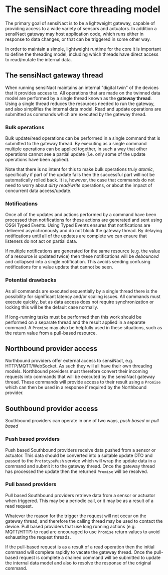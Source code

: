 # The sensiNact core threading model

The primary goal of sensiNact is to be a lightweight gateway, capable of providing access to a wide variety of sensors and actuators. In addition a sensiNact gateway may host application code, which runs either in response to data changes, or that can be triggered in some other way.

In order to maintain a simple, lightweight runtime for the core it is important to define the threading model, including which threads have direct access to read/mutate the internal data.

## The sensiNact gateway thread

When running sensiNact maintains an internal "digital twin" of the devices that it provides access to. All operations that are made on the twinned data model are performed by a single thread known as the **gateway thread**. Using a single thread reduces the resources needed to run the gateway, and also simplifies the internal data model. Read and update operations are submitted as commands which are executed by the gateway thread.

### Bulk operations

Bulk update/read operations can be performed in a single command that is submitted to the gateway thread. By executing as a single command multiple operations can be applied together, in such a way that other operations cannot see a partial update (i.e. only some of the update operations have been applied).

Note that there is no intent for this to make bulk operations truly *atomic*, specifically if part of the update fails then the successful part will not be automatically rolled back. It is, however, the case that commands do not need to worry about *dirty read/write* operations, or about the impact of concurrent data access/update.

### Notifications

Once all of the updates and actions performed by a command have been processed then notifications for these actions are generated and sent using OSGi Typed Events. Using Typed Events ensures that notifications are delivered asynchronously and do not block the gateway thread. By delaying notifications until all of the updates are complete we can ensure that listeners do not act on partial data.

If multiple notifications are generated for the same resource (e.g. the value of a resource is updated twice) then these notifications will be *debounced* and collapsed into a single notification. This avoids sending confusing notifications for a value update that cannot be seen.

### Potential drawbacks

As all commands are executed sequentially by a single thread there is the possibility for significant latency and/or scaling issues. All commands must execute quickly, but as data access does not require synchronization or locking this will be the default case normally.

If long-running tasks must be performed then this work should be performed on a separate thread and the result applied in a separate command. A `Promise` may also be helpfully used in these situations, such as the return value from a pull-based resource.


## Northbound provider access

Northbound providers offer external access to sensiNact, e.g. HTTP/MQTT/WebSocket. As such they will all have their own threading models. Northbound providers must therefore convert their incoming requests into commands that will be executed by the sensiNact gateway thread. These commands will provide access to their result using a `Promise` which can then be used in a response if required by the Northbound provider.

## Southbound provider access

Southbound providers can operate in one of two ways, *push based* or *pull based*

### Push based providers

Push based Southbound providers receive data pushed from a sensor or actuator. This data should be converted into a suitable update DTO and passed to the `PrototypePush` service which will wrap the update data in a command and submit it to the gateway thread. Once the gateway thread has processed the update then the returned `Promise` will be resolved.

### Pull based providers

Pull based Southbound providers retrieve data from a sensor or actuator when triggered. This may be a periodic call, or it may be as a result of a read request.

Whatever the reason for the trigger the request will not occur on the gateway thread, and therefore the calling thread may be used to contact the device. Pull based providers that use long running actions (e.g. MQTT/HTTP) to read are encouraged to use `Promise` return values to avoid exhausting the request threads.

If the pull-based request is as a result of a read operation then the initial command will complete rapidly to vacate the gateway thread. Once the pull-based request is complete a chained command will be submitted to update the internal data model and also to resolve the response of the original command.
